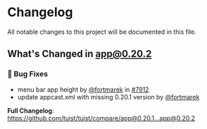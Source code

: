# Changelog

All notable changes to this project will be documented in this file.
## What's Changed in app@0.20.2
### 🐛 Bug Fixes

* menu bar app height by [@fortmarek](https://github.com/fortmarek) in [#7912](https://github.com/tuist/tuist/pull/7912)
* update appcast.xml with missing 0.20.1 version by [@fortmarek](https://github.com/fortmarek)

**Full Changelog**: https://github.com/tuist/tuist/compare/app@0.20.1...app@0.20.2

<!-- generated by git-cliff -->

